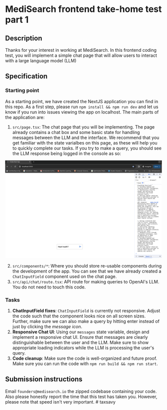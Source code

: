 # MediSearch frontend take-home test part 1

## Description

Thanks for your interest in working at MediSearch. In this frontend coding test, you will implement a simple chat page that will allow users to interact with a large language model (LLM)

## Specification

### Starting point

As a starting point, we have created the NextJS application you can find in this repo. As a first step, please run `npm install && npm run dev` and let us know if you run into issues viewing the app on localhost. The main parts of the application are:

1. `src/page.tsx`: The chat page that you will be implementing. The page already contains a chat box and some basic state for handling messages between the LLM and the interface. We recommend that you get familiar with the state varialbes on this page, as these will help you to quickly complete our tasks. If you try to make a query, you should see the LLM response being logged in the console as so:

![plot](./starting_point.png)

2. `src/components/*`: Where you should store re-usable components during the development of the app. You can see that we have already created a `ChatInputField` component used on the chat page.
3. `src/api/chat/route.tsx`: API route for making queries to OpenAI's LLM. You do not need to touch this code.

### Tasks

1. **ChatInputField fixes**: `ChatInputField` is currently not responsive. Adjust the code such that the component looks nice on all screen sizes. Further, make sure we can also make a query by hitting enter instead of just by clicking the _message icon_.
2. **Responsive Chat UI**: Using our `messages` state variable, design and implement a responsive chat UI. Ensure that messages are clearly distinguishable between the user and the LLM. Make sure to show appropriate loading indicators while the LLM is processing the user's query.
3. **Code cleanup**: Make sure the code is well-organized and future proof. Make sure you can run the code with `npm run build && npm run start`.

## Submission instructions

Email `founders@medisearch.io` the zipped codebase containing your code. Also please honestly report the time that this test has taken you. However, please note that speed isn't very important.
#   t a x s a v y 
 
 
